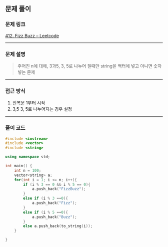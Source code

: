 ##  문제 풀이

###  문제 링크  
[412. Fizz Buzz – Leetcode](https://leetcode.com/problems/fizz-buzz/description/)

---

###  문제 설명  
> 주어진 n에 대해, 3과5, 3, 5로 나누어 질때만 string을 백터에 넣고 아니면 숫자 넣는 문제
---

###  접근 방식  
1. 반복문 1부터 시작
2. 3,5 3, 5로 나누어지는 경우 설정
---

### 풀이 코드

```cpp
#include <iostream>
#include <vector>
#include <string>

using namespace std;

int main() {
    int n = 100;
    vector<string> a;
    for(int i = 1; i <= n; i++){
        if (i % 3 == 0 && i % 5 == 0){
            a.push_back("FizzBuzz");
        }
        else if (i % 3 ==0){
            a.push_back("Fizz");
        }
        else if (i % 5 ==0){
            a.push_back("Buzz");
        }
        else a.push_back(to_string(i));
    }

}

```

